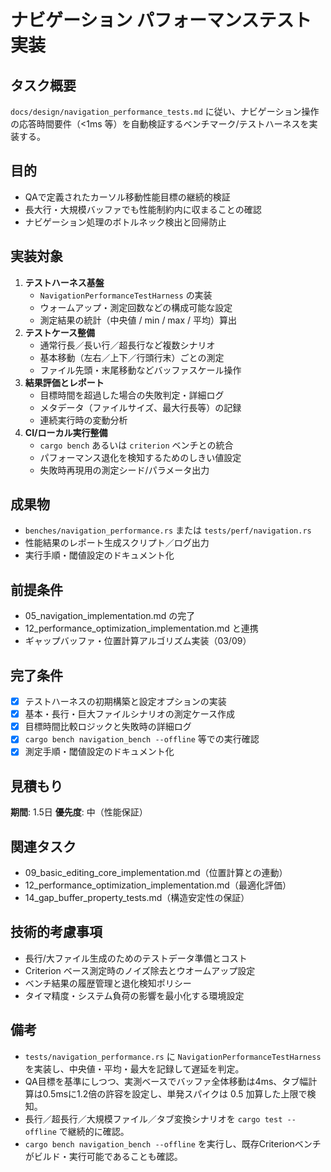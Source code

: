 # ナビゲーション パフォーマンステスト実装

## タスク概要
`docs/design/navigation_performance_tests.md` に従い、ナビゲーション操作の応答時間要件（<1ms 等）を自動検証するベンチマーク/テストハーネスを実装する。

## 目的
- QAで定義されたカーソル移動性能目標の継続的検証
- 長大行・大規模バッファでも性能制約内に収まることの確認
- ナビゲーション処理のボトルネック検出と回帰防止

## 実装対象
1. **テストハーネス基盤**
   - `NavigationPerformanceTestHarness` の実装
   - ウォームアップ・測定回数などの構成可能な設定
   - 測定結果の統計（中央値 / min / max / 平均）算出
2. **テストケース整備**
   - 通常行長／長い行／超長行など複数シナリオ
   - 基本移動（左右／上下／行頭行末）ごとの測定
   - ファイル先頭・末尾移動などバッファスケール操作
3. **結果評価とレポート**
   - 目標時間を超過した場合の失敗判定・詳細ログ
   - メタデータ（ファイルサイズ、最大行長等）の記録
   - 連続実行時の変動分析
4. **CI/ローカル実行整備**
   - `cargo bench` あるいは `criterion` ベンチとの統合
   - パフォーマンス退化を検知するためのしきい値設定
   - 失敗時再現用の測定シード/パラメータ出力

## 成果物
- `benches/navigation_performance.rs` または `tests/perf/navigation.rs`
- 性能結果のレポート生成スクリプト／ログ出力
- 実行手順・閾値設定のドキュメント化

## 前提条件
- 05_navigation_implementation.md の完了
- 12_performance_optimization_implementation.md と連携
- ギャップバッファ・位置計算アルゴリズム実装（03/09）

## 完了条件
- [x] テストハーネスの初期構築と設定オプションの実装
- [x] 基本・長行・巨大ファイルシナリオの測定ケース作成
- [x] 目標時間比較ロジックと失敗時の詳細ログ
- [x] `cargo bench navigation_bench --offline` 等での実行確認
- [x] 測定手順・閾値設定のドキュメント化

## 見積もり
**期間**: 1.5日
**優先度**: 中（性能保証）

## 関連タスク
- 09_basic_editing_core_implementation.md（位置計算との連動）
- 12_performance_optimization_implementation.md（最適化評価）
- 14_gap_buffer_property_tests.md（構造安定性の保証）

## 技術的考慮事項
- 長行/大ファイル生成のためのテストデータ準備とコスト
- Criterion ベース測定時のノイズ除去とウオームアップ設定
- ベンチ結果の履歴管理と退化検知ポリシー
- タイマ精度・システム負荷の影響を最小化する環境設定

## 備考
- `tests/navigation_performance.rs` に `NavigationPerformanceTestHarness` を実装し、中央値・平均・最大を記録して遅延を判定。
- QA目標を基準にしつつ、実測ベースでバッファ全体移動は4ms、タブ幅計算は0.5msに1.2倍の許容を設定し、単発スパイクは 0.5 加算した上限で検知。
- 長行／超長行／大規模ファイル／タブ変換シナリオを `cargo test --offline` で継続的に確認。
- `cargo bench navigation_bench --offline` を実行し、既存Criterionベンチがビルド・実行可能であることも確認。
